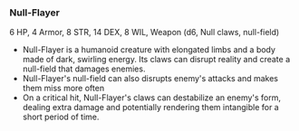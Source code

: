 ### Null-Flayer

6 HP, 4 Armor, 8 STR, 14 DEX, 8 WIL, Weapon (d6, Null claws, null-field)

- Null-Flayer is a humanoid creature with elongated limbs and a body made of dark, swirling energy. Its claws can disrupt reality and create a null-field that damages enemies.
- Null-Flayer's null-field can also disrupts enemy's attacks and makes them miss more often
- On a critical hit, Null-Flayer's claws can destabilize an enemy's form, dealing extra damage and potentially rendering them intangible for a short period of time.

